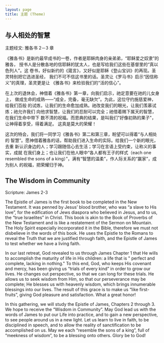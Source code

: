 ```yaml
---
layout: page
title: 主题 (Theme)
---
```


## 与人相处的智慧

主题经文: 雅各书 2－3 章

《雅各书》是新约最早成书的一卷，作者是耶稣肉身的亲弟弟，“耶稣爱之奴隶”的雅各，
授书人是分散各地的信耶稣的犹太人，也是写给我们这些在基督里的“真以色列人”。这
卷书，好似新约的《箴言》，又好似是耶稣《登山宝训》的再现。圣灵特别把它选进圣经，
我们不可不信这书里的话。圣灵让《罗马书》启示“因信称义”的真理，圣灵更是让
《雅各书》来检验我们的“活的信心”。

在上次的退休会，神借着《雅各书》第一章，向我们启示，祂定意要在祂的儿女身上，
做成生命的成熟——“成全，完备，毫无缺欠”。为此，这位守约施慈爱神，给我们百般
的试炼，让我们的生命愈加成熟。祂改变我们的眼光，让我们羡慕试炼；祂允许我们
向他求智慧，让我们的忍耐可以完全；祂借着赐下属天的智慧，在我们生命中带下
数不清的祝福。而恩典的结果，是叫我们"好像初熟的果子"，让神得着享受，得着满足。
这真是莫大的荣耀！

这次的特会，我们将一同学习《雅各书》第二和第三章，盼望可以得着“与人相处的
智慧”。愿神借着雅各的话，帮助我们进入生命的实际。给我们一个新的眼光，去重
新认识身边的人；学习跟随信心去生活；学习在言语上受约束，让称义的事实，成就
在我们身上；也让我们在他人眼中“各人都有王子的样式（each one resembled
the sons of a king）”，满有“智慧的温柔”，作人际关系的“赢家”，成为别人
的祝福，把荣耀归于神。

## The Wisdom in Community

Scripture: James 2-3

The Epistle of James is the first book to be completed in the
New Testament. It was penned by Jesus’ blood brother, who was
“a slave to His love”, for the edification of Jews diaspora who
believed in Jesus, and to us, the “true Israelites” in Christ.
This book is akin to the Book of Proverbs of the New Testament
and is like a restatement of the Sermon on Mountain. The Holy
Spirit especially incorporated it in the Bible, therefore we must
not disbelieve in the words of this book. He uses the Epistle to
the Romans to reveal the Truth that we are justified through
faith, and the Epistle of James to test whether we have a living
faith.

In our last retreat, God revealed to us through James Chapter 1
that He wills to accomplish the maturity of life in His children:
a life that is " perfect and complete, lacking in nothing." To
this end, God, who keeps His covenant and mercy, has been giving
us “trials of every kind” in order to grow our lives. He changes
out perspective, so that we can long for these trials. He allows
us to seek wisdom from Him, so that our perseverance may be
complete; He blesses us with heavenly wisdom, which brings
innumerable blessings into our lives. The result of this grace is
to make us “like first-fruits”, giving God pleasure and
satisfaction. What a great honor!

In this gathering, we will study the Epistle of James, Chapters 2
through 3. We hope to receive the “Wisdom in Community”. May God
lead us with the words of James to put our Life into practice, and
to gain a new perspective, to see people around us in a new light.
Let us learn to live in faith, to be disciplined in speech, and to
allow the reality of sanctification to be accomplished on us. May
we each “resemble the sons of a king”, full of “meekness of
wisdom”, to be a blessing onto others. Glory be to God!
